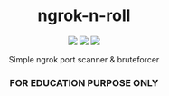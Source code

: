 <h1 align="center">
ngrok-n-roll
</h1>

<!-- Shields -->
<p align="center">
<img src="https://img.shields.io/badge/Version-0.1alpha-orange.svg">
<img src="https://img.shields.io/badge/Language-Python3-blue.svg">
<img src="https://img.shields.io/badge/Status-active-success.svg">
</p>

<p align="center">
Simple ngrok port scanner &amp; bruteforcer
</p>

<h3 align="center">
FOR EDUCATION PURPOSE ONLY
</h3>
